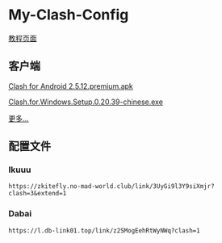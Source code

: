# My-Clash-Config

[教程页面](/mcct.md)

## 客户端

[Clash for Android 2.5.12.premium.apk](https://gh-proxy.com/https://github.com/zkitefly/zkitefly.github.io/releases/download/3/Clash.for.Android.2.5.12.premium.apk)

[Clash.for.Windows.Setup.0.20.39-chinese.exe](https://gh-proxy.com/https://github.com/zkitefly/zkitefly.github.io/releases/download/3/Clash.for.Windows.Setup.0.20.39-chinese.exe)

[更多...](https://github.com/zkitefly/zkitefly.github.io/releases/tag/3)

## 配置文件

### Ikuuu

`https://zkitefly.no-mad-world.club/link/3UyGi9l3Y9siXmjr?clash=3&extend=1`

### Dabai

`https://l.db-link01.top/link/z2SMogEehRtWyNWq?clash=1`
